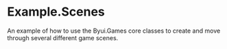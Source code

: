 # Example.Scenes
An example of how to use the Byui.Games core classes to create and move through several different 
game scenes.